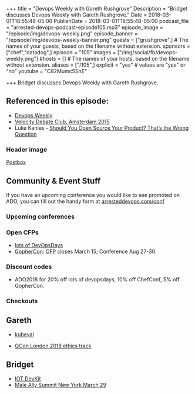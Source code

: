 +++
title = "Devops Weekly with Gareth Rushgrove"
Description = "Bridget discusses Devops Weekly with Gareth Rushgrove."
Date = 2018-03-01T18:55:48-05:00
PublishDate = 2018-03-01T18:55:48-05:00
podcast_file = "arrested-devops-podcast-episode105.mp3"
episode_image = "/episode/img/devops-weekly.png"
episode_banner = "/episode/img/devops-weekly-banner.png"
guests = ["grushgrove",] # The names of your guests, based on the filename without extension.
sponsors = ["chef","datadog",]
episode = "105"
images = ["/img/social/fb/devops-weekly.png"]
#hosts = [] # The names of your hosts, based on the filename without extension.
aliases = ["/105",]
explicit = "yes" # values are "yes" or "no"
youtube = "C82Mumc5ShE"

+++
Bridget discusses Devops Weekly with Gareth Rushgrove.

## Referenced in this episode:

- [Devops Weekly](http://www.devopsweekly.com/)
- [Velocity Debate Club, Amsterdam 2015](https://conferences.oreilly.com/velocity/devops-web-performance-eu-2015/public/schedule/detail/47774)
- Luke Kanies - [Should You Open Source Your Product? That’s the Wrong Question](https://medium.com/@lkanies/should-you-open-source-your-product-thats-the-wrong-question-a8cac737c0ca)


### Header image

[Postbox](https://pixabay.com/en/australian-australia-post-sydney-428009/)

## Community & Event Stuff

If you have an upcoming conference you would like to see promoted on ADO, you can fill out the handy form at [arresteddevops.com/conf](https://arresteddevops.com/conf)

### Upcoming conferences

### Open CFPs

- [lots of DevOpsDays](https://devopsdays.org/speaking)
- [GopherCon](https://www.gophercon.com/): [CFP](https://www.papercall.io/gophercon2018) closes March 15; Conference Aug 27-30.

### Discount codes
- ADO2018 for 20% off lots of devopsdays, 10% off ChefConf, 5% off GopherCon.

### Checkouts

## Gareth
* [kubeval](https://github.com/garethr/kubeval)
- [QCon London 2018 ethics track](https://qconlondon.com/london2018/track/tech-ethics-action)

## Bridget
* [IOT DevKit](https://aka.ms/iot-devkit)
* [Male Ally Summit New York March 29](https://twitter.com/NatashaGreen25/status/965410109596884992)
